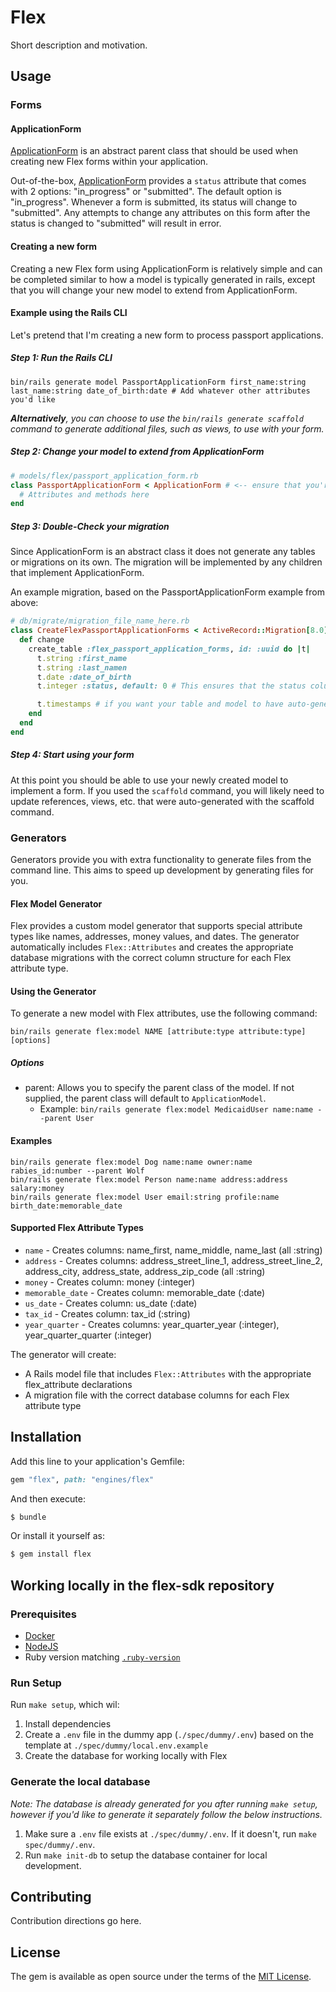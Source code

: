 # Flex

Short description and motivation.

## Usage

### Forms

#### ApplicationForm

[ApplicationForm](./app/models/flex/application_form.rb) is an abstract parent class that should be used when creating new Flex forms within your application.

Out-of-the-box, [ApplicationForm](./app/models/flex/application_form.rb) provides a `status` attribute that comes with 2 options: "in_progress" or "submitted". The default option is "in_progress". Whenever a form is submitted, its status will change to "submitted". Any attempts to change any attributes on this form after the status is changed to "submitted" will result in error.

#### Creating a new form

Creating a new Flex form using ApplicationForm is relatively simple and can be completed similar to how a model is typically generated in rails, except that you will change your new model to extend from ApplicationForm.

#### Example using the Rails CLI

Let's pretend that I'm creating a new form to process passport applications.

##### Step 1: Run the Rails CLI

```shell
bin/rails generate model PassportApplicationForm first_name:string last_name:string date_of_birth:date # Add whatever other attributes you'd like
```

_**Alternatively**, you can choose to use the `bin/rails generate scaffold` command to generate additional files, such as views, to use with your form._

##### Step 2: Change your model to extend from ApplicationForm

```ruby
# models/flex/passport_application_form.rb
class PassportApplicationForm < ApplicationForm # <-- ensure that you're extending from ApplicationForm, not ApplicationRecord
  # Attributes and methods here
end
```

##### Step 3: Double-Check your migration

Since ApplicationForm is an abstract class it does not generate any tables or migrations on its own. The migration will be implemented by any children that implement ApplicationForm.

An example migration, based on the PassportApplicationForm example from above:

```ruby
# db/migrate/migration_file_name_here.rb
class CreateFlexPassportApplicationForms < ActiveRecord::Migration[8.0]
  def change
    create_table :flex_passport_application_forms, id: :uuid do |t|
      t.string :first_name
      t.string :last_namen
      t.date :date_of_birth
      t.integer :status, default: 0 # This ensures that the status column, which is present on ApplicationForm, gets created and defaults to "in_progress"

      t.timestamps # if you want your table and model to have auto-generated created_at and updated_at fields, add this
    end
  end
end
```

##### Step 4: Start using your form

At this point you should be able to use your newly created model to implement a form. If you used the `scaffold` command, you will likely need to update references, views, etc. that were auto-generated with the scaffold command.

### Generators

Generators provide you with extra functionality to generate files from the command line. This aims to speed up development by generating files for you.

#### Flex Model Generator

Flex provides a custom model generator that supports special attribute types like names, addresses, money values, and dates. The generator automatically includes `Flex::Attributes` and creates the appropriate database migrations with the correct column structure for each Flex attribute type.

#### Using the Generator

To generate a new model with Flex attributes, use the following command:

```shell
bin/rails generate flex:model NAME [attribute:type attribute:type] [options]
```

##### Options

- parent: Allows you to specify the parent class of the model. If not supplied, the parent class will default to `ApplicationModel`.
  - Example: `bin/rails generate flex:model MedicaidUser name:name --parent User`

#### Examples

```shell
bin/rails generate flex:model Dog name:name owner:name rabies_id:number --parent Wolf
bin/rails generate flex:model Person name:name address:address salary:money
bin/rails generate flex:model User email:string profile:name birth_date:memorable_date
```

#### Supported Flex Attribute Types

- `name` - Creates columns: name_first, name_middle, name_last (all :string)
- `address` - Creates columns: address_street_line_1, address_street_line_2, address_city, address_state, address_zip_code (all :string)
- `money` - Creates column: money (:integer)
- `memorable_date` - Creates column: memorable_date (:date)
- `us_date` - Creates column: us_date (:date)
- `tax_id` - Creates column: tax_id (:string)
- `year_quarter` - Creates columns: year_quarter_year (:integer), year_quarter_quarter (:integer)

The generator will create:

- A Rails model file that includes `Flex::Attributes` with the appropriate flex_attribute declarations
- A migration file with the correct database columns for each Flex attribute type

## Installation

Add this line to your application's Gemfile:

```ruby
gem "flex", path: "engines/flex"
```

And then execute:

```bash
$ bundle
```

Or install it yourself as:

```bash
$ gem install flex
```

## Working locally in the flex-sdk repository

### Prerequisites

- [Docker](https://www.docker.com/)
- [NodeJS](https://nodejs.org)
- Ruby version matching [`.ruby-version`](./.ruby-version)

### Run Setup

Run `make setup`, which wil:

1. Install dependencies
2. Create a `.env` file in the dummy app (`./spec/dummy/.env`) based on the template at `./spec/dummy/local.env.example`
3. Create the database for working locally with Flex

### Generate the local database

_Note: The database is already generated for you after running `make setup`, however if you'd like to generate it separately follow the below instructions._

1. Make sure a `.env` file exists at `./spec/dummy/.env`. If it doesn't, run `make spec/dummy/.env`.
2. Run `make init-db` to setup the database container for local development.

## Contributing

Contribution directions go here.

## License

The gem is available as open source under the terms of the [MIT License](https://opensource.org/licenses/MIT).
